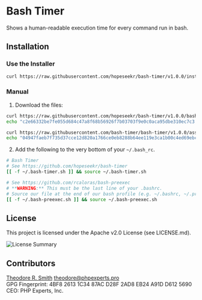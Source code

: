 # Bash Timer

Shows a human-readable execution time for every command run in bash.

## Installation

### Use the Installer

```bash
curl https://raw.githubusercontent.com/hopeseekr/bash-timer/v1.0.0/install | bash
```

### Manual

1. Download the files:

```bash
curl https://raw.githubusercontent.com/hopeseekr/bash-timer/v1.0.0/bash-timer.sh -o $HOME/.bash-timer.sh
echo "c2e66332be7fe055d684c47a8f68b56926f7b03703f9e0c0aca95dbe310ec7c3  $HOME/.bash-timer.sh" | sha256sum -c -

curl https://raw.githubusercontent.com/bash-timer/bash-timer/v1.0.0/assets/bash-preexec.sh -o $HOME/.bash-preexec.sh
echo "04947faeb7f735d37cce12d820a1766ce0eb8288b64ee119e3ca1b00c4ed69ebce  $HOME/.bash-preexec.sh" | sha256sum -c -
```

2. Add the following to the very bottom of your `~/.bash_rc`.

```bash
# Bash Timer
# See https://github.com/hopeseekr/bash-timer
[[ -f ~/.bash-timer.sh ]] && source ~/.bash-timer.sh

# See https://github.com/rcaloras/bash-preexec
# **WARNING:** This must be the last line of your .bashrc.
# Source our file at the end of our bash profile (e.g. ~/.bashrc, ~/.profile, or ~/.bash_profile)
[[ -f ~/.bash-preexec.sh ]] && source ~/.bash-preexec.sh
```
## License

This project is licensed under the Apache v2.0 License (see LICENSE.md).

![License Summary](https://user-images.githubusercontent.com/1125541/93617603-cd6de580-f99b-11ea-9da4-f79c168c97df.png)

## Contributors

[Theodore R. Smith](https://www.phpexperts.pro/]) <theodore@phpexperts.pro>  
GPG Fingerprint: 4BF8 2613 1C34 87AC D28F  2AD8 EB24 A91D D612 5690  
CEO: PHP Experts, Inc.
